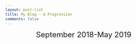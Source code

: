 ```yaml
---
layout: post-list
title: My Blog - A Progression
comments: false
---
```


<center><font size="5">September 2018-May 2019</font></center>

